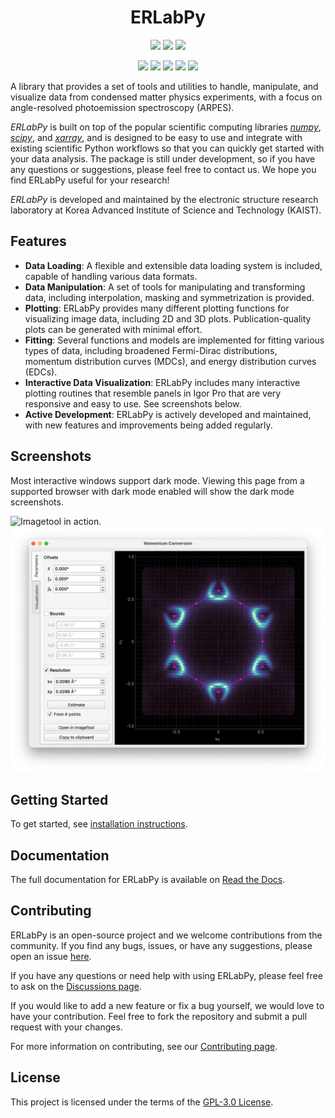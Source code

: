 <h1 align="center">
ERLabPy
</h1>
<p align="center">
    <a href="https://pypi.org/project/erlab/" alt="Supported Python Versions">
        <img src="https://img.shields.io/pypi/pyversions/erlab?logo=python&logoColor=white" /></a>
    <a href="https://pypi.org/project/erlab/" alt="PyPi">
        <img src="https://img.shields.io/pypi/v/erlab?logo=pypi&logoColor=white" /></a>
    <a href="https://anaconda.org/conda-forge/erlab" alt="Conda Version">
        <img src="https://img.shields.io/conda/vn/conda-forge/erlab?logo=condaforge&logoColor=white" /></a>
</p><p align="center">
    <a href="https://github.com/kmnhan/erlabpy/actions/workflows/ci.yml" alt="Workflow Status">
        <img src="https://img.shields.io/github/actions/workflow/status/kmnhan/erlabpy/ci.yml?logo=github&label=tests" /></a>
    <a href="https://erlabpy.readthedocs.io/" alt="Documentation Status">
        <img src="https://img.shields.io/readthedocs/erlabpy?logo=readthedocs&logoColor=white" /></a>
    <a href="https://results.pre-commit.ci/latest/github/kmnhan/erlabpy/main" alt="pre-commit.ci status">
        <img src="https://results.pre-commit.ci/badge/github/kmnhan/erlabpy/main.svg" /></a>
    <a href="https://codecov.io/gh/kmnhan/erlabpy" alt="Codecov Coverage">
        <img src="https://img.shields.io/codecov/c/github/kmnhan/erlabpy?logo=codecov&logoColor=white" /></a>
    <a href="https://github.com/astral-sh/ruff" alt="Ruff">
        <img src="https://img.shields.io/endpoint?url=https://raw.githubusercontent.com/astral-sh/ruff/main/assets/badge/v2.json" /></a>
</p>

A library that provides a set of tools and utilities to handle, manipulate, and
visualize data from condensed matter physics experiments, with a focus on angle-resolved
photoemission spectroscopy (ARPES).

*ERLabPy* is built on top of the popular scientific computing libraries
[*numpy*](https://numpy.org/), [*scipy*](https://scipy.org/), and
[*xarray*](https://xarray.pydata.org/), and is designed to be easy to use and integrate
with existing scientific Python workflows so that you can quickly get started with your
data analysis. The package is still under development, so if you have any questions or
suggestions, please feel free to contact us. We hope you find ERLabPy useful for your
research!

*ERLabPy* is developed and maintained by the electronic structure research
laboratory at Korea Advanced Institute of Science and Technology (KAIST).

## Features

- **Data Loading**: A flexible and extensible data loading system is included, capable
  of handling various data formats.
- **Data Manipulation**: A set of tools for manipulating and transforming data,
  including interpolation, masking and symmetrization is provided.
- **Plotting**: ERLabPy provides many different plotting functions for visualizing image
  data, including 2D and 3D plots. Publication-quality plots can be generated with
  minimal effort.
- **Fitting**: Several functions and models are implemented for fitting various types of
  data, including broadened Fermi-Dirac distributions, momentum distribution curves
  (MDCs), and energy distribution curves (EDCs).
- **Interactive Data Visualization**: ERLabPy includes many interactive plotting
  routines that resemble panels in Igor Pro that are very responsive and easy to use.
  See screenshots below.
- **Active Development**: ERLabPy is actively developed and maintained, with new
  features and improvements being added regularly.

## Screenshots

Most interactive windows support dark mode. Viewing this page from a supported browser
with dark mode enabled will show the dark mode screenshots.

<picture>
  <source media="(prefers-color-scheme: dark)" srcset="https://github.com/kmnhan/erlabpy/blob/main/docs/source/images/imagetool_dark.png?raw=true">
  <source media="(prefers-color-scheme: light)" srcset="https://github.com/kmnhan/erlabpy/blob/main/docs/source/images/imagetool_light.png?raw=true">
  <img alt="Imagetool in action." src="https://github.com/kmnhan/erlabpy/blob/main/docs/source/images/imagetool_light.png?raw=true">
</picture>

<picture>
  <source media="(prefers-color-scheme: dark)" srcset="https://github.com/kmnhan/erlabpy/blob/main/docs/source/images/ktool_1_dark.png?raw=true">
  <source media="(prefers-color-scheme: light)" srcset="https://github.com/kmnhan/erlabpy/blob/main/docs/source/images/ktool_1_light.png?raw=true">
  <img alt="Imagetool in action." src="https://github.com/kmnhan/erlabpy/blob/main/docs/source/images/ktool_1_light.png?raw=true">
</picture>


## Getting Started

To get started, see [installation instructions](https://erlabpy.readthedocs.io/en/latest/getting-started.html).

## Documentation

The full documentation for ERLabPy is available on [Read the Docs](https://erlabpy.readthedocs.io/).

## Contributing

ERLabPy is an open-source project and we welcome contributions from the community. If
you find any bugs, issues, or have any suggestions, please open an issue
[here](https://github.com/kmnhan/erlabpy/issues).

If you have any questions or need help with using ERLabPy, please feel free to ask on
the [Discussions page](https://github.com/kmnhan/erlabpy/discussions).

If you would like to add a new feature or fix a bug yourself, we would love to have your
contribution. Feel free to fork the repository and submit a pull request with your
changes.

For more information on contributing, see our [Contributing page](https://erlabpy.readthedocs.io/en/latest/contributing.html).

## License

This project is licensed under the terms of the [GPL-3.0 License](LICENSE).
